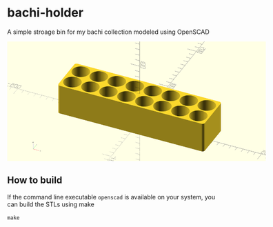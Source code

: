 
# bachi-holder

A simple stroage bin for my bachi collection modeled using OpenSCAD

<img src="./preview.png" alt="preview" style="max-width: 600px">

## How to build

If the command line executable `openscad` is available on your system, you can build the STLs using make

```
make
```